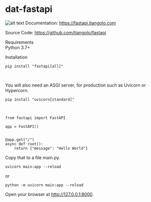 # dat-fastapi
![alt text](https://fastapi.tiangolo.com/img/logo-margin/logo-teal.png)
Documentation: https://fastapi.tiangolo.com

Source Code: https://github.com/tiangolo/fastapi

Requirements\
Python 3.7+

Installation

    pip install "fastapi[all]" 

<br />

You will also need an ASGI server, for production such as Uvicorn or Hypercorn.

    pip install "uvicorn[standard]" 

<br />
    
    from fastapi import FastAPI

    app = FastAPI()


    @app.get("/")
    async def root():
        return {"message": "Hello World"}

Copy that to a file main.py.

    uvicorn main:app --reload
or
    
    python -m uvicorn main:app --reload


Open your browser at http://127.0.0.1:8000.
